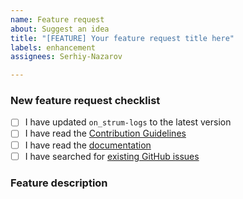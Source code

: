 ```yaml
---
name: Feature request
about: Suggest an idea
title: "[FEATURE] Your feature request title here"
labels: enhancement
assignees: Serhiy-Nazarov

---
```


<!-- Thanks for helping to make `on_strum-logs` better! Before submit your new feature request, please make sure to check the following boxes by putting an x in the [ ] (don't: [x ], [ x], do: [x]) -->

### New feature request checklist

- [ ] I have updated `on_strum-logs` to the latest version
- [ ] I have read the [Contribution Guidelines](https://github.com/on-strum/ruby-on-strum-logs/blob/master/CONTRIBUTING.md)
- [ ] I have read the [documentation](https://github.com/on-strum/ruby-on-strum-logs/blob/master/README.md)
- [ ] I have searched for [existing GitHub issues](https://github.com/on-strum/ruby-on-strum-logs/issues)

<!-- Please use next pattern for your feature request title: [FEATURE] Your feature request title here -->

### Feature description

<!-- Is your feature request related to a problem? Please describe. A clear and concise description of what the problem is. Ex. I'm always frustrated when [...]

Describe the solution you'd like. A clear and concise description of what you want to happen.

Describe alternatives you've considered. A clear and concise description of any alternative solutions or features you've considered. -->
